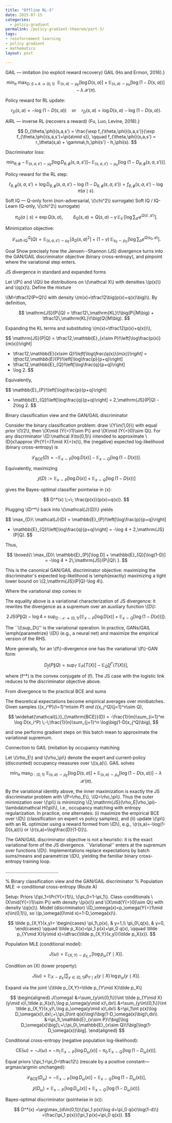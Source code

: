 ```yaml
---
title: "Offline RL-3"
date: 2025-07-15
categories:
  - policy-gradient
permalink: /policy-gradient-theorem/part-3/  
tags:
- reinforcement learning
- policy gradient
- mathematics
layout: post

---
```







<!-- Load MathJax so LaTeX renders in GitHub Pages without touching layouts -->
<script>
  window.MathJax = {
    tex: {
      inlineMath: [['\\(','\\)'], ['\\[','\\]']]
    }
  };
</script>
<script src="https://cdn.jsdelivr.net/npm/mathjax@3/es5/tex-mml-chtml.js"></script>


GAIL — imitation (no explicit reward recovery) GAIL (Ho and Ermon, 2016).}

$$
\min_{\pi}\ \max_{D:\,S\times A\to(0,1)}
\ \ \mathbb{E}_{(s,a)\sim \mu_E}[\log D(s,a)]
+\mathbb{E}_{(s,a)\sim \mu_\pi}[\log(1-D(s,a))]
-\lambda\,\mathcal{H}(\pi).
$$

Policy reward for RL update:

$$
r_D(s,a)= -\log\!\big(1-D(s,a)\big)
\quad\text{or}\quad
r_D(s,a)=\log D(s,a)-\log\!\big(1-D(s,a)\big).
$$



AIRL — inverse RL (recovers a reward)
(Fu, Luo, Levine, 2018).}

$$
D_{\theta,\phi}(s,a,s')
= \frac{\exp f_{\theta,\phi}(s,a,s')}{\exp f_{\theta,\phi}(s,a,s')+\pi(a\mid s)},
\qquad
f_{\theta,\phi}(s,a,s') = r_\theta(s,a) + \gamma\,h_\phi(s') - h_\phi(s).
$$

Discriminator loss:

$$
\min_{\theta,\phi}\;
-\,\mathbb{E}_{(s,a,s')\sim \mu_E}\big[\log D_{\theta,\phi}(s,a,s')\big]
-\,\mathbb{E}_{(s,a,s')\sim \mu_\pi}\big[\log\!\big(1-D_{\theta,\phi}(s,a,s')\big)\big].
$$

Policy reward for the RL step:

$$
\hat r_{\theta,\phi}(s,a,s')
= \log D_{\theta,\phi}(s,a,s') - \log\!\big(1-D_{\theta,\phi}(s,a,s')\big)
= f_{\theta,\phi}(s,a,s') - \log \pi(a\mid s).
$$



Soft IQ — Q-only form (non-adversarial, \\(\chi^2\\) surrogate)
Soft IQ / IQ-Learn (Q-only, \\(\chi^2\\) surrogate)

$$
\pi_Q(a\mid s)\ \propto\ \exp Q(s,a),
\qquad
\delta_Q(s,a)
= Q(s,a) - \gamma\,\mathbb{E}_{s'}\!\left[\log \sum_{a'} e^{Q(s',a')}\right].
$$

Minimization objective:

$$
\mathcal{L}^{Q}_{\text{soft-IQ}}(Q)
= \mathbb{E}_{(s,a,s')\sim \mu_E}\!\big[\delta_Q(s,a)^2\big]
\;+\;(1-\gamma)\,\mathbb{E}_{s_0\sim \rho_0}\!\left[\log \sum_{a} e^{Q(s_0,a)}\right].
$$




Goal
Show precisely how the Jensen--Shannon (JS) divergence turns into the GAN/GAIL discriminator objective (binary cross-entropy), and pinpoint where the variational step enters.

JS divergence in standard and expanded forms

Let \\(P\\) and \\(Q\\) be distributions on \\(\mathcal X\\) with densities \\(p(x)\\) and \\(q(x)\\). Define the mixture 

\\(M=\tfrac12(P+Q)\\) with density \\(m(x)=\tfrac12\big(p(x)+q(x)\big)\\). By definition,

$$
\mathrm{JS}(P\|Q)
= \tfrac12\,\mathrm{KL}\!\big(P\|M\big) + \tfrac12\,\mathrm{KL}\!\big(Q\|M\big).
$$

Expanding the KL terms and substituting \\(m(x)=\tfrac12(p(x)+q(x))\\),

$$
\mathrm{JS}(P\|Q)
= \tfrac12\,\mathbb{E}_{x\sim P}\!\left[\log\frac{p(x)}{m(x)}\right]
+ \tfrac12\,\mathbb{E}_{x\sim Q}\!\left[\log\frac{q(x)}{m(x)}\right]
= \tfrac12\,\mathbb{E}_{P}\!\left[\log\frac{p}{p+q}\right]
+ \tfrac12\,\mathbb{E}_{Q}\!\left[\log\frac{q}{p+q}\right]
+ \log 2.
$$

Equivalently,

$$
\mathbb{E}_{P}\!\left[\log\frac{p}{p+q}\right]
+ \mathbb{E}_{Q}\!\left[\log\frac{q}{p+q}\right]
= 2\,\mathrm{JS}(P\|Q) - 2\log 2.
$$

Binary classification view and the GAN/GAIL discriminator

Consider the binary classification problem:
draw \\(Y\in\{1,0\}\\) with equal prior \\(1/2\\), then
\\(X\mid (Y{=}1)\sim P\\) and \\(X\mid (Y{=}0)\sim Q\\).
For any discriminator \\(D:\mathcal X\to(0,1)\\) intended to approximate \\(D(x)\approx \Pr(Y{=}1\mid X{=}x)\\), the (negative) expected log-likelihood (binary cross-entropy) is

$$
\mathcal{L}_{\mathrm{BCE}}(D)
= -\mathbb{E}_{x\sim P}[\log D(x)] \;-\; \mathbb{E}_{x\sim Q}[\log(1-D(x))].
$$

Equivalently, maximizing

$$\mathcal{J}(D) := \mathbb{E}_{x\sim P}[\log D(x)] + \mathbb{E}_{x\sim Q}[\log(1-D(x))]$$

gives the Bayes-optimal classifier pointwise in \(x\):

$$
D^*(x) \;=\; \frac{p(x)}{p(x)+q(x)}.
$$

Plugging \\(D^*\\) back into \\(\mathcal{J}(D)\\) yields

$$
\max_{D}\ \mathcal{J}(D)
= \mathbb{E}_{P}\!\left[\log\frac{p}{p+q}\right]
+ \mathbb{E}_{Q}\!\left[\log\frac{q}{p+q}\right]
= -\log 4 + 2\,\mathrm{JS}(P\|Q).
$$

Thus,

$$
\boxed{\ \max_{D}\ \mathbb{E}_{P}[\log D] + \mathbb{E}_{Q}[\log(1-D)]
= -\log 4 + 2\,\mathrm{JS}(P\|Q)\ }.
$$

This is the canonical GAN/GAIL discriminator objective: maximizing the discriminator's expected log-likelihood is \emph{exactly} maximizing a tight lower bound on \\(2\,\mathrm{JS}(P\|Q)-\log 4\\).

Where the variational step comes in

The equality above is a variational characterization of JS divergence: it rewrites the divergence as a supremum over an auxiliary function \\(D\\):

$$
2\,\mathrm{JS}(P\|Q) - \log 4
\;=\;
\sup_{D:\mathcal X\to(0,1)}
\Big\{
\mathbb{E}_{x\sim P}[\log D(x)] + \mathbb{E}_{x\sim Q}[\log(1-D(x))]
\Big\}.
$$

The ``\\(\sup_D\\)'' is the variational operation. In practice, GANs/GAIL \emph{parametrize} \\(D\\) (e.g., a neural net) and maximize the empirical version of the RHS.

More generally, for an \\(f\\)-divergence one has the variational \\(f\\)-GAN form

$$
D_f(P\|Q)
=\sup_{T}\ \mathbb{E}_{P}[T(X)] - \mathbb{E}_{Q}[f^*(T(X))],
$$

where \(f^*\) is the convex conjugate of \(f\). The JS case with the logistic link reduces to the discriminator objective above.

From divergence to the practical BCE and sums

The theoretical expectations become empirical averages over minibatches. Given samples \(\{x_i^P\}_{i=1}^m\sim P\) and \(\{x_j^Q\}_{j=1}^n\sim Q\),

$$
\widehat{\mathcal{L}}_{\mathrm{BCE}}(D)
= -\frac{1}{m}\sum_{i=1}^m \log D(x_i^P)
\;-\;\frac{1}{n}\sum_{j=1}^n \log\big(1-D(x_j^Q)\big),
$$

and one performs gradient steps on this batch mean to approximate the variational supremum.

Connection to GAIL (imitation by occupancy matching

Let \\(\rho_E\\) and \\(\rho_\pi\\) denote the expert and current-policy (discounted) occupancy measures over \\((s,a)\\).
GAIL solves

$$
\min_{\pi}\ \max_{D:(0,1)}\
\mathbb{E}_{(s,a)\sim \rho_E}[\log D(s,a)]
+\mathbb{E}_{(s,a)\sim \rho_\pi}[\log(1-D(s,a))]
-\lambda\,\mathcal H(\pi).
$$

By the variational identity above, the inner maximization is exactly the JS discriminator problem with \\(P=\rho_E\\), \\(Q=\rho_\pi\\). Thus the outer minimization over \\(\pi\\) is minimizing \\(2\,\mathrm{JS}(\rho_E\|\rho_\pi)-\lambda\mathcal H(\pi)\\), i.e., occupancy matching with entropy regularization. In practice, one alternates:
(i) maximize the empirical BCE over \\(D\\) (classification on expert vs policy samples), and
(ii) update \\(\pi\\) with an RL optimizer using a reward formed from \\(D\\), e.g.,
\\(r(s,a)=-\log(1-D(s,a))\\) or \\(r(s,a)=\log\frac{D}{1-D}\\).

The GAN/GAIL discriminator objective is not a heuristic: it is the exact variational form of the JS divergence. ``Variational'' enters at the supremum over functions \\(D\\). Implementations replace expectations by batch sums/means and parametrize \\(D\\), yielding the familiar binary cross-entropy training loop.

.........................................

% Binary classification view and the GAN/GAIL discriminator
% Population MLE → conditional cross-entropy (Route A)

Setup: Priors \\(\pi_1=\Pr(Y{=}1)\\), \\(\pi_0=1-\pi_1\\).
Class-conditionals \\(X\mid(Y{=}1)\sim P\\) with density \\(p(x)\\) and \\(X\mid(Y{=}0)\sim Q\\) with density \\(q(x)\\).
Model (discriminator) \\(D_\omega(x)=p_\omega(Y{=}1\mid x)\in(0,1)\\), so \\(p_\omega(0\mid x)=1-D_\omega(x)\\).

$$
\tilde p_{X,Y}(x,y)=
\begin{cases}
\pi_1\,p(x), & y=1,\\
\pi_0\,q(x), & y=0,
\end{cases}
\qquad
\tilde p_X(x)=\pi_1 p(x)+\pi_0 q(x),
\qquad
\tilde p_{Y\mid X}(y\mid x)=\dfrac{\tilde p_{X,Y}(x,y)}{\tilde p_X(x)}.
$$

Population MLE (conditional model):

$$
J(\omega)=\mathbb{E}_{(X,Y)\sim \tilde p_{X,Y}}\!\big[\log p_\omega(Y\mid X)\big].
$$

Condition on \(X\) (tower property):

$$
J(\omega)=\mathbb{E}_{X\sim \tilde p_X}\!\left[\sum_{y\in\{0,1\}}
\tilde p_{Y\mid X}(y\mid X)\,\log p_\omega(y\mid X)\right].
$$

Expand via the joint \\(\tilde p_{X,Y}=\tilde p_{Y\mid X}\tilde p_X\\)

$$
\begin{aligned}
J(\omega)
&=\sum_{y\in\{0,1\}}\int \tilde p_{Y\mid X}(y\mid x)\,\tilde p_X(x)\,\log p_\omega(y\mid x)\,dx\\
&=\sum_{y\in\{0,1\}}\int \tilde p_{X,Y}(x,y)\,\log p_\omega(y\mid x)\,dx\\
&=\pi_1\int p(x)\log D_\omega(x)\,dx\;+\;\pi_0\int q(x)\log\!\big(1-D_\omega(x)\big)\,dx\\
&=\pi_1\,\mathbb{E}_{x\sim P}\!\big[\log D_\omega(x)\big]\;+\;\pi_0\,\mathbb{E}_{x\sim Q}\!\big[\log(1-D_\omega(x))\big].
\end{aligned}
$$

Conditional cross-entropy (negative population log-likelihood):

$$
\mathrm{CE}(\omega)=-J(\omega)
=-\pi_1\,\mathbb{E}_{x\sim P}\!\big[\log D_\omega(x)\big]
-\pi_0\,\mathbb{E}_{x\sim Q}\!\big[\log(1-D_\omega(x))\big].
$$

Equal priors \\(\pi_1=\pi_0=\tfrac12\\) (rescale by a positive constant—argmax/argmin unchanged):

$$
\mathcal{L}_{\mathrm{BCE}}(D_\omega)
=-\mathbb{E}_{x\sim P}\!\big[\log D_\omega(x)\big]
-\mathbb{E}_{x\sim Q}\!\big[\log(1-D_\omega(x))\big],
$$

$$
\mathcal{J}(D_\omega)
=\mathbb{E}_{x\sim P}\!\big[\log D_\omega(x)\big]
+\mathbb{E}_{x\sim Q}\!\big[\log(1-D_\omega(x))\big].
$$

Bayes-optimal discriminator (pointwise in \(x\)):

$$
D^*(x)
=\arg\max_{d\in(0,1)}\{\pi_1 p(x)\log d+\pi_0 q(x)\log(1-d)\}
=\frac{\pi_1 p(x)}{\pi_1 p(x)+\pi_0 q(x)}.
$$



